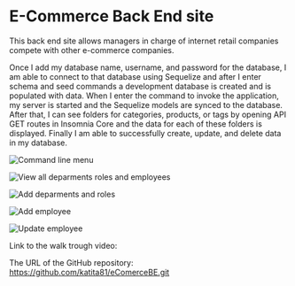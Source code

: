 # E-Commerce Back End site

This back end site allows managers in charge of internet retail companies compete with other e-commerce companies.

Once I add my database name, username, and password for the database, I am able to connect to that database using Sequelize and after I enter schema and seed commands
 a development database is created and is populated with data.
When I enter the command to invoke the application, my server is started and the Sequelize models are synced to the database.
After that, I can see folders for categories, products, or tags by opening API GET routes in Insomnia Core and the data for each of these folders is displayed.
Finally I am able to successfully create, update, and delete data in my database.

![Command line menu](assets/imgs/1_commandLineMenu.png)

![View all deparments roles and employees](assets/imgs/2_viewDepartsRollsEmployees.png)

![Add deparments and roles](assets/imgs/3_addDepartmentAndRole.png)

![Add employee](assets/imgs/4_addEmployee.png)

![Update employee](assets/imgs/5_updateEmployee.png)

Link to the walk trough video:

The URL of the GitHub repository:
https://github.com/katita81/eComerceBE.git

